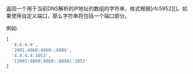 <!-- YAML
added: v0.11.3
-->

返回一个用于当前DNS解析的IP地址的数组的字符串，格式根据[rfc5952][]。如果使用自定义端口，那么字符串将包括一个端口部分。

例如:

<!-- eslint-disable semi-->
```js
[
  '4.4.4.4',
  '2001:4860:4860::8888',
  '4.4.4.4:1053',
  '[2001:4860:4860::8888]:1053'
]
```


